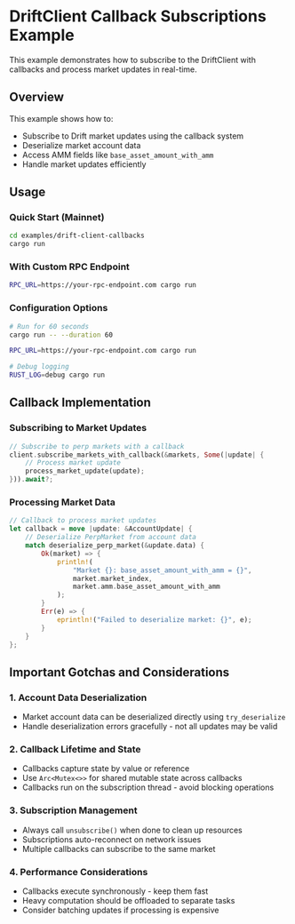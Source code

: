 # DriftClient Callback Subscriptions Example

This example demonstrates how to subscribe to the DriftClient with callbacks and process market updates in real-time.

## Overview

This example shows how to:
- Subscribe to Drift market updates using the callback system
- Deserialize market account data 
- Access AMM fields like `base_asset_amount_with_amm`
- Handle market updates efficiently

## Usage

### Quick Start (Mainnet)
```bash
cd examples/drift-client-callbacks
cargo run
```

### With Custom RPC Endpoint
```bash
RPC_URL=https://your-rpc-endpoint.com cargo run
```

### Configuration Options
```bash
# Run for 60 seconds
cargo run -- --duration 60

RPC_URL=https://your-rpc-endpoint.com cargo run

# Debug logging
RUST_LOG=debug cargo run
```

## Callback Implementation

### Subscribing to Market Updates
```rust
// Subscribe to perp markets with a callback
client.subscribe_markets_with_callback(&markets, Some(|update| {
    // Process market update
    process_market_update(update);
})).await?;
```

### Processing Market Data
```rust
// Callback to process market updates
let callback = move |update: &AccountUpdate| {
    // Deserialize PerpMarket from account data
    match deserialize_perp_market(&update.data) {
        Ok(market) => {
            println!(
                "Market {}: base_asset_amount_with_amm = {}",
                market.market_index, 
                market.amm.base_asset_amount_with_amm
            );
        }
        Err(e) => {
            eprintln!("Failed to deserialize market: {}", e);
        }
    }
};
```

## Important Gotchas and Considerations

### 1. **Account Data Deserialization**
- Market account data can be deserialized directly using `try_deserialize`
- Handle deserialization errors gracefully - not all updates may be valid

### 2. **Callback Lifetime and State**
- Callbacks capture state by value or reference
- Use `Arc<Mutex<>>` for shared mutable state across callbacks
- Callbacks run on the subscription thread - avoid blocking operations

### 3. **Subscription Management**
- Always call `unsubscribe()` when done to clean up resources
- Subscriptions auto-reconnect on network issues
- Multiple callbacks can subscribe to the same market

### 4. **Performance Considerations**
- Callbacks execute synchronously - keep them fast
- Heavy computation should be offloaded to separate tasks
- Consider batching updates if processing is expensive
